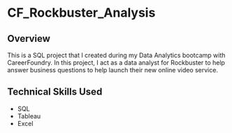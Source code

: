 # CF_Rockbuster_Analysis

## Overview
This is a SQL project that I created during my Data Analytics bootcamp with CareerFoundry. In this project, I act as a data analyst for Rockbuster to help answer business questions to help launch their new online video service.

## Technical Skills Used
- SQL
- Tableau
- Excel

